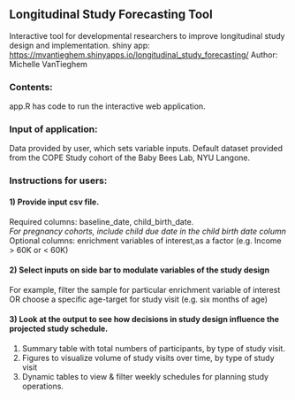 ## Longitudinal Study Forecasting Tool 

Interactive tool for developmental researchers to improve longitudinal study design and implementation.
shiny app: https://mvantieghem.shinyapps.io/longitudinal_study_forecasting/
Author: Michelle VanTieghem

### Contents: 
app.R has code to run the interactive web application. 

### Input of application:
Data provided by user, which sets variable inputs.
Default dataset provided from the COPE Study cohort of the Baby Bees Lab, NYU Langone.

### Instructions for users: 
#### 1) Provide input csv file. 
Required columns: baseline_date, child_birth_date. \
*For pregnancy cohorts, include child due date in the child birth date column* \
Optional columns: enrichment variables of interest,as a factor (e.g. Income > 60K or < 60K)
#### 2) Select inputs on side bar to modulate variables of the study design
For example, filter the sample for particular enrichment variable of interest \
OR choose a specific age-target for study visit (e.g. six months of age)
#### 3) Look at the output to see how decisions in study design influence the projected study schedule.
1) Summary table with total numbers of participants, by type of study visit. 
2) Figures to visualize volume of study visits over time, by type of study visit 
3) Dynamic tables to view & filter weekly schedules for planning study operations.
